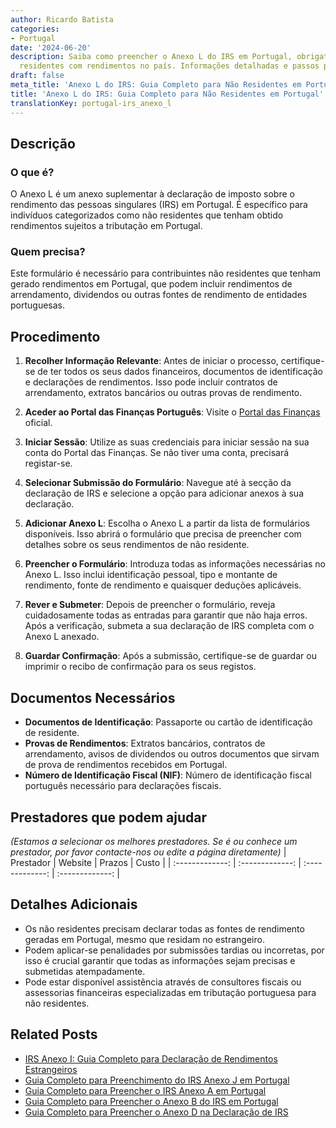 ```yaml
---
author: Ricardo Batista
categories:
- Portugal
date: '2024-06-20'
description: Saiba como preencher o Anexo L do IRS em Portugal, obrigatório para não
  residentes com rendimentos no país. Informações detalhadas e passos para submissão.
draft: false
meta_title: 'Anexo L do IRS: Guia Completo para Não Residentes em Portugal'
title: 'Anexo L do IRS: Guia Completo para Não Residentes em Portugal'
translationKey: portugal-irs_anexo_l
---
```




## Descrição
### O que é?
O Anexo L é um anexo suplementar à declaração de imposto sobre o rendimento das pessoas singulares (IRS) em Portugal. É específico para indivíduos categorizados como não residentes que tenham obtido rendimentos sujeitos a tributação em Portugal.

### Quem precisa?
Este formulário é necessário para contribuintes não residentes que tenham gerado rendimentos em Portugal, que podem incluir rendimentos de arrendamento, dividendos ou outras fontes de rendimento de entidades portuguesas.

## Procedimento
1. **Recolher Informação Relevante**: Antes de iniciar o processo, certifique-se de ter todos os seus dados financeiros, documentos de identificação e declarações de rendimentos. Isso pode incluir contratos de arrendamento, extratos bancários ou outras provas de rendimento.

2. **Aceder ao Portal das Finanças Português**: Visite o [Portal das Finanças](https://www.portaldasfinancas.gov.pt) oficial.

3. **Iniciar Sessão**: Utilize as suas credenciais para iniciar sessão na sua conta do Portal das Finanças. Se não tiver uma conta, precisará registar-se.

4. **Selecionar Submissão do Formulário**: Navegue até à secção da declaração de IRS e selecione a opção para adicionar anexos à sua declaração.

5. **Adicionar Anexo L**: Escolha o Anexo L a partir da lista de formulários disponíveis. Isso abrirá o formulário que precisa de preencher com detalhes sobre os seus rendimentos de não residente.

6. **Preencher o Formulário**: Introduza todas as informações necessárias no Anexo L. Isso inclui identificação pessoal, tipo e montante de rendimento, fonte de rendimento e quaisquer deduções aplicáveis.

7. **Rever e Submeter**: Depois de preencher o formulário, reveja cuidadosamente todas as entradas para garantir que não haja erros. Após a verificação, submeta a sua declaração de IRS completa com o Anexo L anexado.

8. **Guardar Confirmação**: Após a submissão, certifique-se de guardar ou imprimir o recibo de confirmação para os seus registos.

## Documentos Necessários
- **Documentos de Identificação**: Passaporte ou cartão de identificação de residente.
- **Provas de Rendimentos**: Extratos bancários, contratos de arrendamento, avisos de dividendos ou outros documentos que sirvam de prova de rendimentos recebidos em Portugal.
- **Número de Identificação Fiscal (NIF)**: Número de identificação fiscal português necessário para declarações fiscais.

## Prestadores que podem ajudar
_(Estamos a selecionar os melhores prestadores. Se é ou conhece um prestador, por favor contacte-nos ou edite a página diretamente)_
| Prestador        |     Website     |     Prazos    |       Custo      |
| :-------------: | :-------------: |  :-------------: | :-------------: |

## Detalhes Adicionais
- Os não residentes precisam declarar todas as fontes de rendimento geradas em Portugal, mesmo que residam no estrangeiro.
- Podem aplicar-se penalidades por submissões tardias ou incorretas, por isso é crucial garantir que todas as informações sejam precisas e submetidas atempadamente.
- Pode estar disponível assistência através de consultores fiscais ou assessorias financeiras especializadas em tributação portuguesa para não residentes.


## Related Posts

- [IRS Anexo I: Guia Completo para Declaração de Rendimentos Estrangeiros](https://tramitit.com/pt/guides/portugal/irs_anexo_i/)
- [Guia Completo para Preenchimento do IRS Anexo J em Portugal](https://tramitit.com/pt/guides/portugal/irs_anexo_j/)
- [Guia Completo para Preencher o IRS Anexo A em Portugal](https://tramitit.com/pt/guides/portugal/irs_anexo_a/)
- [Guia Completo para Preencher o Anexo B do IRS em Portugal](https://tramitit.com/pt/guides/portugal/irs_anexo_b/)
- [Guia Completo para Preencher o Anexo D na Declaração de IRS](https://tramitit.com/pt/guides/portugal/irs_anexo_d/)